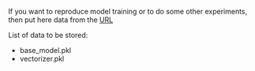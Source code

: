 If you want to reproduce model training or to do some other experiments, then put
here data from the [URL](https://drive.google.com/drive/folders/1VLEOCD0heLWvYuIo4nzVevtZXoaQuSG_?usp=share_link)

List of data to be stored:
- base_model.pkl
- vectorizer.pkl
